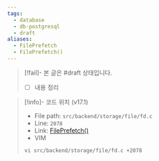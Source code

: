 ```yaml
---
tags:
  - database
  - db-postgresql
  - draft
aliases:
  - FilePrefetch
  - FilePrefetch()
---
```

> [!fail]- 본 글은 #draft 상태입니다.
> - [ ] 내용 정리

> [!info]- 코드 위치 (v17.1)
> - File path: `src/backend/storage/file/fd.c`
> - Line: `2078`
> - Link: [FilePrefetch()](https://github.com/postgres/postgres/blob/REL_17_1/src/backend/storage/file/fd.c#L2068-L2107)
> - VIM
> ```
> vi src/backend/storage/file/fd.c +2078
> ```

